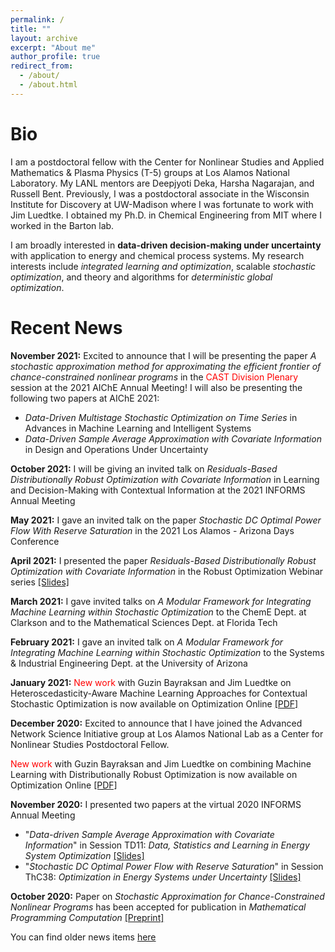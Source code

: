 ```yaml
---
permalink: /
title: ""
layout: archive
excerpt: "About me"
author_profile: true
redirect_from: 
  - /about/
  - /about.html
---
```

Bio
======

I am a postdoctoral fellow with the <a href = "https://cnls.lanl.gov/External/" target="_blank" style="text-decoration:none">Center for Nonlinear Studies</a> and <a href = "https://www.lanl.gov/org/ddste/aldsc/theoretical/applied-mathematics-plasma-physics/index.php" target="_blank" style="text-decoration:none">Applied Mathematics & Plasma Physics</a> (T-5) groups at Los Alamos National Laboratory. My LANL mentors are <a href = "https://www.linkedin.com/in/deepjyoti-deka-8a44388" target="_blank" style="text-decoration:none">Deepjyoti Deka</a>, <a href = "https://harshanagarajan.com/" target="_blank" style="text-decoration:none">Harsha Nagarajan</a>, and <a href = "https://public.lanl.gov/rbent/" target="_blank" style="text-decoration:none">Russell Bent</a>. Previously, I was a postdoctoral associate in the Wisconsin Institute for Discovery at UW-Madison where I was fortunate to work with <a href = "https://jrluedtke.github.io/" target="_blank" style="text-decoration:none">Jim Luedtke</a>. I obtained my Ph.D. in Chemical Engineering from MIT where I worked in the <a href = "https://yoric.mit.edu/" target="_blank" style="text-decoration:none">Barton lab</a>. <br/>

I am broadly interested in **data-driven decision-making under uncertainty** with application to energy and chemical process systems. My research interests include *integrated learning and optimization*, scalable *stochastic optimization*, and theory and algorithms for *deterministic global optimization*.
<br/>


Recent News
======

**November 2021:** Excited to announce that I will be presenting <a href = "https://aiche.confex.com/aiche/2021/meetingapp.cgi/Paper/625276" target="_blank" style="text-decoration:none">the paper</a> *A stochastic approximation method for approximating the efficient frontier of chance-constrained nonlinear programs* in the <span style="color: red">CAST Division Plenary</span> session at the 2021 AIChE Annual Meeting! I will also be presenting the following two papers at AIChE 2021:
* *Data-Driven Multistage Stochastic Optimization on Time Series* in <a href = "https://aiche.confex.com/aiche/2021/meetingapp.cgi/Paper/625278" target="_blank" style="text-decoration:none">Advances in Machine Learning and Intelligent Systems</a>
* *Data-Driven Sample Average Approximation with Covariate Information* in <a href = "https://aiche.confex.com/aiche/2021/meetingapp.cgi/Paper/625277" target="_blank" style="text-decoration:none">Design and Operations Under Uncertainty</a>

**October 2021:** I will be giving an invited talk on *Residuals-Based Distributionally Robust Optimization with Covariate Information* in <a href = "https://www.abstractsonline.com/pp8/#!/10390/session/478" target="_blank" style="text-decoration:none">Learning and Decision-Making with Contextual Information</a> at the 2021 INFORMS Annual Meeting

**May 2021:** I gave an invited talk on the paper *Stochastic DC Optimal Power Flow With Reserve Saturation* in the 2021 <a href = "https://web.cvent.com/event/def1e6af-670b-4920-a66f-1441511a61ce/summary" target="_blank" style="text-decoration:none">Los Alamos - Arizona Days</a> Conference

**April 2021:** I presented the paper *Residuals-Based Distributionally Robust Optimization with Covariate Information* in the Robust Optimization Webinar series <a href = "https://rohitkannan.github.io/presentations/Kannan_ROW21_ERDRO.pdf" target="_blank">[Slides]</a>

**March 2021:** I gave invited talks on *A Modular Framework for Integrating Machine Learning within Stochastic Optimization* to the ChemE Dept. at Clarkson and to the Mathematical Sciences Dept. at Florida Tech

**February 2021:** I gave an invited talk on *A Modular Framework for Integrating Machine Learning within Stochastic Optimization* to the Systems & Industrial Engineering Dept. at the University of Arizona

**January 2021:** <span style="color: red">New work</span> with Guzin Bayraksan and Jim Luedtke on Heteroscedasticity-Aware Machine Learning Approaches for Contextual Stochastic Optimization is now available on Optimization Online <a href = "http://www.optimization-online.org/DB_FILE/2021/01/8201.pdf" target="_blank">[PDF]</a>

**December 2020:** Excited to announce that I have joined the <a href = "https://lanl-ansi.github.io/" target="_blank" style="text-decoration:none">Advanced Network Science Initiative</a> group at Los Alamos National Lab as a <a href = "https://cnls.lanl.gov/External/" target="_blank" style="text-decoration:none">Center for Nonlinear Studies</a> Postdoctoral Fellow.

<span style="color: red">New work</span> with Guzin Bayraksan and Jim Luedtke on combining Machine Learning with Distributionally Robust Optimization is now available on Optimization Online <a href = "http://www.optimization-online.org/DB_FILE/2020/11/8136.pdf" target="_blank">[PDF]</a>

**November 2020:** I presented two papers at the virtual 2020 INFORMS Annual Meeting
* "*Data-driven Sample Average Approximation with Covariate Information*" in <a href = "https://www.abstractsonline.com/pp8/#!/9022/session/2220" target="_blank" style="text-decoration:none">Session TD11</a>: *Data, Statistics and Learning in Energy System Optimization* <a href = "https://rohitkannan.github.io/presentations/Kannan_INFORMS20_DDSAA.pdf" target="_blank">[Slides]</a>
* "*Stochastic DC Optimal Power Flow with Reserve Saturation*" in <a href = "https://www.abstractsonline.com/pp8/#!/9022/session/2845" target="_blank" style="text-decoration:none">Session ThC38</a>: *Optimization in Energy Systems under Uncertainty* <a href = "https://rohitkannan.github.io/presentations/Kannan_INFORMS20_SDCOPF.pdf" target="_blank">[Slides]</a>

**October 2020:** Paper on *Stochastic Approximation for Chance-Constrained Nonlinear Programs* has been accepted for publication in *Mathematical Programming Computation* <a href = "https://arxiv.org/abs/1812.07066" target="_blank">[Preprint]</a>


You can find older news items [here](https://rohitkannan.github.io/news/)
